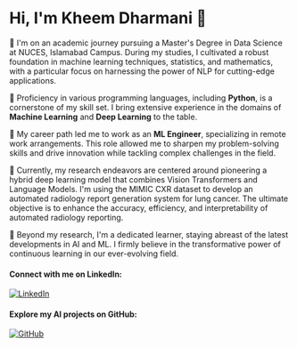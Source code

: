 # Hi, I'm Kheem Dharmani 👋

🧠 I'm on an academic journey pursuing a Master's Degree in Data Science at NUCES, Islamabad Campus. During my studies, I cultivated a robust foundation in machine learning techniques, statistics, and mathematics, with a particular focus on harnessing the power of NLP for cutting-edge applications.

🌱 Proficiency in various programming languages, including **Python**, is a cornerstone of my skill set. I bring extensive experience in the domains of **Machine Learning** and **Deep Learning** to the table.

🚀 My career path led me to work as an **ML Engineer**, specializing in remote work arrangements. This role allowed me to sharpen my problem-solving skills and drive innovation while tackling complex challenges in the field.

🧬 Currently, my research endeavors are centered around pioneering a hybrid deep learning model that combines Vision Transformers and Language Models. I'm using the MIMIC CXR dataset to develop an automated radiology report generation system for lung cancer. The ultimate objective is to enhance the accuracy, efficiency, and interpretability of automated radiology reporting.

🚀 Beyond my research, I'm a dedicated learner, staying abreast of the latest developments in AI and ML. I firmly believe in the transformative power of continuous learning in our ever-evolving field.

#### Connect with me on LinkedIn:
<a href="https://www.linkedin.com/in/kheem-parkash-dharmani-74b8641b1/"><img src="https://img.shields.io/badge/-Kheem%20Dharmani-blue?style=flat-square&logo=Linkedin&logoColor=white&link=https://www.linkedin.com/in/kheem-parkash-dharmani-74b8641b1/" alt="LinkedIn"/></a>

#### Explore my AI projects on GitHub:
<a href="https://github.com/Kheem-Dh"><img src="https://img.shields.io/badge/-GitHub-black?style=flat-square&logo=GitHub&logoColor=white&link=https://github.com/Kheem-Dh" alt="GitHub"/></a>


<!---
Kheem-Dh/Kheem-Dh is a ✨ special ✨ repository because its `README.md` (this file) appears on your GitHub profile.
You can click the Preview link to take a look at your changes.
--->
